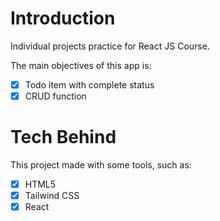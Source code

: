 # Introduction

Individual projects practice for React JS Course.

The main objectives of this app is:

- [x] Todo item with complete status
- [x] CRUD function

# Tech Behind

This project made with some tools, such as:

- [x] HTML5
- [x] Tailwind CSS
- [x] React

